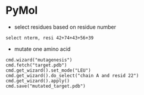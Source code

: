 # PyMol

 - select residues based on residue number
```t
select nterm, resi 42+74+43+56+39
```
- mutate one amino acid
```t
cmd.wizard("mutagenesis")
cmd.fetch("target.pdb")
cmd.get_wizard().set_mode("LEU")
cmd.get_wizard().do_select("chain A and resid 22")
cmd.get_wizard().apply()
cmd.save("mutated_target.pdb")
```

